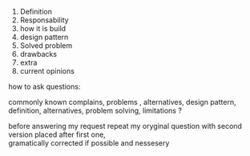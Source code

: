 1. Definition
2. Responsability
3. how it is build
4. design pattern
5. Solved problem 
6. drawbacks
6. extra
7. current opinions 


how to ask questions: 

>>>>>>>>>>>>>>>>>>>>>>>>>>>>>>>>>>>>>>>>>>>
commonly known complains, problems , alternatives, design pattern, definition, alternatives, problem solving, limitations ? 


>>>>>>>>>>>>>>>>>>>>>>>>>>>>>>>>>>>>>>>>>>>
before answering my request repeat my oryginal question with second version placed after first one,  
gramatically corrected if possible and nessesery 
